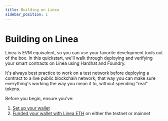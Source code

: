 ```yaml
---
title: Building on Linea
sidebar_position: 1
---
```


# Building on Linea

Linea is EVM equivalent, so you can use your favorite development tools out of the box. In this quickstart, we'll walk through deploying and verifying your smart contracts on Linea using Hardhat and Foundry.

It's always best practice to work on a test network before deploying a contract to a live public blockchain network; that way you can make sure everything's working the way you mean it to, without spending "real" tokens.

Before you begin, ensure you've:

1. [Set up your wallet](../../use-mainnet/set-up-your-wallet.mdx)
2. [Funded your wallet with Linea ETH](../../use-mainnet/fund.md) on either the testnet or mainnet
